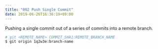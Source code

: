 ```yaml
---
title: "002 Push Single Commit"
date: 2019-06-26T16:36:19+09:00
---
```


Pushing a single commit out of a series of commits into a remote branch.

```zsh
# git <REMOTE_NAME> COMMIT_SHA1:REMOTE_BRANCH_NAME
$ git origin 1q2w3e:branch-name
```
